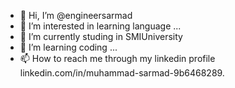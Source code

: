 - 👋 Hi, I’m @engineersarmad
- 👀 I’m interested in  learning language ...
- 🌱 I’m currently studing in SMIUniversity
- 💞️ I’m learning coding  ...
- 📫 How to reach me through my linkedin profile  linkedin.com/in/muhammad-sarmad-9b6468289.

<!---
engineersarmad/engineersarmad is a ✨ special ✨ repository because its `README.md` (this file) appears on your GitHub profile.
You can click the Preview link to take a look at your changes.
--->

